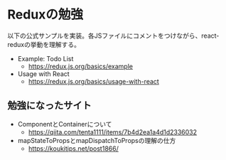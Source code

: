 # Reduxの勉強
以下の公式サンプルを実装。各JSファイルにコメントをつけながら、react-reduxの挙動を理解する。
* Example: Todo List
  * https://redux.js.org/basics/example
* Usage with React
  * https://redux.js.org/basics/usage-with-react

## 勉強になったサイト
* ComponentとContainerについて
  * https://qiita.com/tenta1111/items/7b4d2ea1a4d1d2336032
* mapStateToPropsとmapDispatchToPropsの理解の仕方
  * https://koukitips.net/post1866/